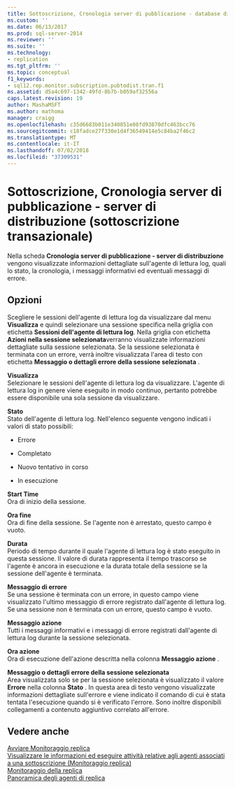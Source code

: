```yaml
---
title: Sottoscrizione, Cronologia server di pubblicazione - database di distribuzione (sottoscrizione transazionale) | Microsoft Docs
ms.custom: ''
ms.date: 06/13/2017
ms.prod: sql-server-2014
ms.reviewer: ''
ms.suite: ''
ms.technology:
- replication
ms.tgt_pltfrm: ''
ms.topic: conceptual
f1_keywords:
- sql12.rep.monitor.subscription.pubtodist.tran.f1
ms.assetid: d5a4c697-1342-49fd-8b7b-b059af32556a
caps.latest.revision: 19
author: MashaMSFT
ms.author: mathoma
manager: craigg
ms.openlocfilehash: c35d6683b011e340851e08fd93870dfc463bcc76
ms.sourcegitcommit: c18fadce27f330e1d4f36549414e5c84ba2f46c2
ms.translationtype: MT
ms.contentlocale: it-IT
ms.lasthandoff: 07/02/2018
ms.locfileid: "37309531"
---
```

# <a name="subscription-publisher-to-distributor-history-transactional-subscription"></a>Sottoscrizione, Cronologia server di pubblicazione - server di distribuzione (sottoscrizione transazionale)
  Nella scheda **Cronologia server di pubblicazione - server di distribuzione** vengono visualizzate informazioni dettagliate sull'agente di lettura log, quali lo stato, la cronologia, i messaggi informativi ed eventuali messaggi di errore.  
  
## <a name="options"></a>Opzioni  
 Scegliere le sessioni dell'agente di lettura log da visualizzare dal menu **Visualizza** e quindi selezionare una sessione specifica nella griglia con etichetta **Sessioni dell'agente di lettura log**. Nella griglia con etichetta **Azioni nella sessione selezionata**verranno visualizzate informazioni dettagliate sulla sessione selezionata. Se la sessione selezionata è terminata con un errore, verrà inoltre visualizzata l'area di testo con etichetta **Messaggio o dettagli errore della sessione selezionata** .  
  
 **Visualizza**  
 Selezionare le sessioni dell'agente di lettura log da visualizzare. L'agente di lettura log in genere viene eseguito in modo continuo, pertanto potrebbe essere disponibile una sola sessione da visualizzare.  
  
 **Stato**  
 Stato dell'agente di lettura log. Nell'elenco seguente vengono indicati i valori di stato possibili:  
  
-   Errore  
  
-   Completato  
  
-   Nuovo tentativo in corso  
  
-   In esecuzione  
  
 **Start Time**  
 Ora di inizio della sessione.  
  
 **Ora fine**  
 Ora di fine della sessione. Se l'agente non è arrestato, questo campo è vuoto.  
  
 **Durata**  
 Periodo di tempo durante il quale l'agente di lettura log è stato eseguito in questa sessione. Il valore di durata rappresenta il tempo trascorso se l'agente è ancora in esecuzione e la durata totale della sessione se la sessione dell'agente è terminata.  
  
 **Messaggio di errore**  
 Se una sessione è terminata con un errore, in questo campo viene visualizzato l'ultimo messaggio di errore registrato dall'agente di lettura log. Se una sessione non è terminata con un errore, questo campo è vuoto.  
  
 **Messaggio azione**  
 Tutti i messaggi informativi e i messaggi di errore registrati dall'agente di lettura log durante la sessione selezionata.  
  
 **Ora azione**  
 Ora di esecuzione dell'azione descritta nella colonna **Messaggio azione** .  
  
 **Messaggio o dettagli errore della sessione selezionata**  
 Area visualizzata solo se per la sessione selezionata è visualizzato il valore **Errore** nella colonna **Stato** . In questa area di testo vengono visualizzate informazioni dettagliate sull'errore e viene indicato il comando di cui è stata tentata l'esecuzione quando si è verificato l'errore. Sono inoltre disponibili collegamenti a contenuto aggiuntivo correlato all'errore.  
  
## <a name="see-also"></a>Vedere anche  
 [Avviare Monitoraggio replica](monitor/start-the-replication-monitor.md)   
 [Visualizzare le informazioni ed eseguire attività relative agli agenti associati a una sottoscrizione &#40;Monitoraggio replica&#41;](monitor/view-information-and-perform-tasks-for-subscription-agents.md)   
 [Monitoraggio della replica](monitoring-replication.md)   
 [Panoramica degli agenti di replica](agents/replication-agents-overview.md)  
  
  
